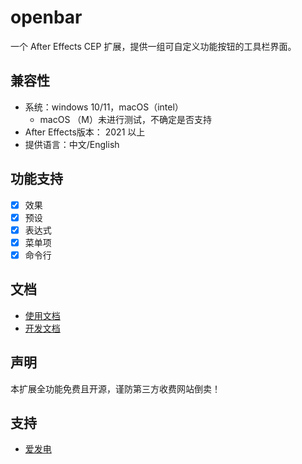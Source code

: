 # openbar
一个 After Effects CEP 扩展，提供一组可自定义功能按钮的工具栏界面。

## 兼容性
- 系统：windows 10/11，macOS（intel）
    - macOS （M）未进行测试，不确定是否支持
- After Effects版本： 2021 以上
- 提供语言：中文/English

## 功能支持
- [x] 效果
- [x] 预设
- [x] 表达式
- [x] 菜单项
- [x] 命令行

## 文档
- [使用文档](/doc/usage.md)
- [开发文档](/doc/development.md)

## 声明
本扩展全功能免费且开源，谨防第三方收费网站倒卖！

## 支持
- [爱发电](https://afdian.tv/a/wl2333)